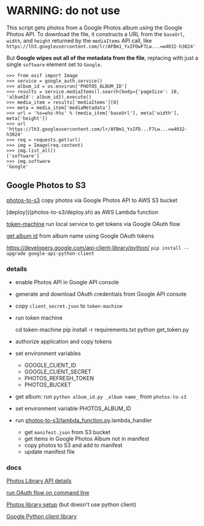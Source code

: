 # WARNING: do not use

This script gets photos from a Google Photos album using the Google Photos API. To download the file,
it constructs a URL from the `baseUrl`, `width`, and `height` returned by the `mediaItems` API call, like 
`https://lh3.googleusercontent.com/lr/AFBm1_YxIFDwF7Lw...=w4032-h3024'`

But **Google wipes out all of the metadata from the file**, replacing with just a single `software` element set to `Google`.

```
>>> from exif import Image
>>> service = google_auth.service()
>>> album_id = os.environ['PHOTOS_ALBUM_ID']
>>> results = service.mediaItems().search(body={'pageSize': 10, 'albumId': album_id}).execute()
>>> media_item = results['mediaItems'][0]
>>> meta = media_item['mediaMetadata']
>>> url = '%s=w%s-h%s' % (media_item['baseUrl'], meta['width'], meta['height'])
>>> url
'https://lh3.googleusercontent.com/lr/AFBm1_YxIFD...F7Lw...=w4032-h3024'
>>> req = requests.get(url)
>>> img = Image(req.content)
>>> img.list_all()
['software']
>>> img.software
'Google'
```

## Google Photos to S3

[photos-to-s3](photos-to-s3/lambda_function.py)
copy photos via Google Photos API to AWS S3 bucket

[deploy]((photos-to-s3/deploy.sh) as AWS Lambda function

[token-machine](photos-to-s3/token-machine)
run local service to get tokens via Google OAuth flow

[get album id](photos-to-s3/album_id.py) from album name using Google OAuth tokens

https://developers.google.com/api-client-library/python/
`pip install --upgrade google-api-python-client`


### details

- enable Photos API in Google API console
- generate and download OAuth credentials from Google API console
- copy `client_secret.json` to `token-machine`
- run token machine

    cd token-machine
    pip install -r requirements.txt
    python get_token.py

- authorize application and copy tokens
- set environment variables
  - GOOGLE_CLIENT_ID
  - GOOGLE_CLIENT_SECRET
  - PHOTOS_REFRESH_TOKEN
  - PHOTOS_BUCKET
- get album: run `python album_id.py _album name_` from `photos-to-s3`
- set environment variable PHOTOS_ALBUM_ID
- run [photos-to-s3/lambda_function.py](photos-to-s3/lambda_function.py).lambda_handler
  - get `manifest.json` from S3 bucket
  - get items in Google Photos Album not in manifest
  - copy photos to S3 and add to manifest
  - update manifest file

### docs

[Photos Library API details](https://developers.google.com/resources/api-libraries/documentation/photoslibrary/v1/python/latest/photoslibrary_v1.mediaItems.html#search_next)

[run OAuth flow on command line](https://developers.google.com/api-client-library/python/guide/aaa_oauth)

[Photos library setup](https://developers.google.com/photos/library/guides/get-started) (but doesn't use python client)

[Google Python client library](https://developers.google.com/api-client-library/python/apis/photoslibrary/v1)

